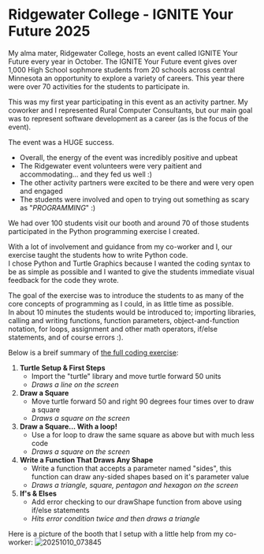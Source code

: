 # Ridgewater College - IGNITE Your Future 2025
My alma mater, Ridgewater College, hosts an event called IGNITE Your Future every year in October.  The IGNITE Your Future event gives over 1,000 High School sophmore students from 20 schools across central Minnesota an opportunity to explore a variety of careers.  This year there were over 70 activities for the students to participate in.

This was my first year participating in this event as an activity partner.  My coworker and I represented Rural Computer Consultants, but our main goal was to represent software development as a career (as is the focus of the event).

The event was a HUGE success.  
- Overall, the energy of the event was incredibly positive and upbeat
- The Ridgewater event volunteers were very paitient and accommodating... and they fed us well :)
- The other activity partners were excited to be there and were very open and engaged
- The students were involved and open to trying out something as scary as "*PROGRAMMING*" :)

We had over 100 students visit our booth and around 70 of those students participated in the Python programming exercise I created.

With a lot of involvement and guidance from my co-worker and I, our exercise taught the students how to write Python code.  
I chose Python and Turtle Graphics because I wanted the coding syntax to be as simple as possible and I wanted to give the students immediate visual feedback for the code they wrote.  

The goal of the exercise was to introduce the students to as many of the core concepts of programming as I could, in as little time as possible.  
In about 10 minutes the students would be introduced to; importing libraries, calling and writing functions, function parameters, object-and-function notation, for loops, assignment and other math operators, if/else statements, and of course errors :).

Below is a breif summary of [the full coding exercise](student%20instructions/Exercise%20Instructions%20v1.pdf):
1. **Turtle Setup & First Steps**
   - Import the "turtle" library and move turtle forward 50 units
   - *Draws a line on the screen*
3. **Draw a Square**
   - Move turtle forward 50 and right 90 degrees four times over to draw a square
   - *Draws a square on the screen*
5. **Draw a Square... With a loop!**
   - Use a for loop to draw the same square as above but with much less code
   - *Draws a square on the screen*
7. **Write a Function That Draws Any Shape**
   - Write a function that accepts a parameter named "sides", this function can draw any-sided shapes based on it's parameter value
   - *Draws a triangle, square, pentagon and hexagon on the screen*
9. **If's & Elses**
   - Add error checking to our drawShape function from above using if/else statements
   - *Hits error condition twice and then draws a triangle*

Here is a picture of the booth that I setup with a little help from my co-worker:
![20251010_073845](https://github.com/user-attachments/assets/0fd21238-c986-446d-be24-f2009678d6fb)
